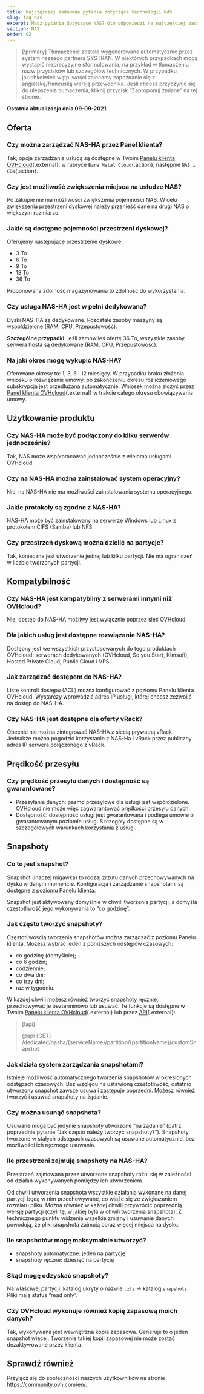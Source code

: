 ```yaml
---
title: Najczęściej zadawane pytania dotyczące technologii NAS
slug: faq-nas
excerpt: Masz pytania dotyczące NAS? Oto odpowiedzi na najczęściej zadawane pytania.
section: NAS
order: 02
---
```


> [!primary]
> Tłumaczenie zostało wygenerowane automatycznie przez system naszego partnera SYSTRAN. W niektórych przypadkach mogą wystąpić nieprecyzyjne sformułowania, na przykład w tłumaczeniu nazw przycisków lub szczegółów technicznych. W przypadku jakichkolwiek wątpliwości zalecamy zapoznanie się z angielską/francuską wersją przewodnika. Jeśli chcesz przyczynić się do ulepszenia tłumaczenia, kliknij przycisk “Zaproponuj zmianę” na tej stronie.
>

**Ostatnia aktualizacja dnia 09-09-2021**

## Oferta

### Czy można zarządzać NAS-HA przez Panel klienta?

Tak, opcje zarządzania usługą są dostępne w Twoim [Panelu klienta OVHcloud](https://www.ovh.com/auth/?action=gotomanager&from=https://www.ovh.pl/&ovhSubsidiary=pl){.external}, w rubryce `Bare Metal Cloud`{.action}, następnie `NAS i CDN`{.action}.

### Czy jest możliwość zwiększenia miejsca na usłudze NAS?

Po zakupie nie ma możliwości zwiększenia pojemności NAS. W celu zwiększenia przestrzeni dyskowej należy przenieść dane na drugi NAS o większym rozmiarze.

### Jakie są dostępne pojemności przestrzeni dyskowej?

Oferujemy następujące przestrzenie dyskowe:

- 3 To
- 6 To
- 9 To
- 18 To
- 36 To

Proponowana zdolność magazynowania to zdolność do wykorzystania.

### Czy usługa NAS-HA jest w pełni dedykowana?

Dyski NAS-HA są dedykowane. Pozostałe zasoby maszyny są współdzielone (RAM, CPU, Przepustowość).

**Szczególne przypadki:** jeśli zamówiłeś ofertę 36 To, wszystkie zasoby serwera hosta są dedykowane (RAM, CPU, Przepustowość).

### Na jaki okres mogę wykupić NAS-HA?

Oferowane okresy to: 1, 3, 6 i 12 miesięcy. W przypadku braku złożenia wniosku o rozwiązanie umowy, po zakończeniu okresu rozliczeniowego subskrypcja jest przedłużana automatycznie. Wniosek można złożyć przez [Panel klienta OVHcloud](https://www.ovh.com/auth/?action=gotomanager&from=https://www.ovh.pl/&ovhSubsidiary=pl){.external} w trakcie całego okresu obowiązywania umowy.

## Użytkowanie produktu

### Czy NAS-HA może być podłączony do kilku serwerów jednocześnie?

Tak, NAS może współpracować jednocześnie z wieloma usługami OVHcloud.

### Czy na NAS-HA można zainstalować system operacyjny?

Nie, na NAS-HA nie ma możliwości zainstalowania systemu operacyjnego.

### Jakie protokoły są zgodne z NAS-HA?

NAS-HA może być zainstalowany na serwerze Windows lub Linux z protokołem CIFS (Samba) lub NFS.

### Czy przestrzeń dyskową można dzielić na partycje?

Tak, konieczne jest utworzenie jednej lub kilku partycji. Nie ma ograniczeń w liczbie tworzonych partycji.

## Kompatybilność

### Czy NAS-HA jest kompatybilny z serwerami innymi niż OVHcloud?

Nie, dostęp do NAS-HA możliwy jest wyłącznie poprzez sieć OVHcloud.

### Dla jakich usług jest dostępne rozwiązanie NAS-HA?

Dostępny jest we wszystkich przystosowanych do tego produktach OVHcloud: serwerach dedykowanych (OVHcloud, So you Start, Kimsufi), Hosted Private Cloud, Public Cloud i VPS.

### Jak zarządzać dostępem do NAS-HA?

Listę kontroli dostępu (ACL) można konfigurować z poziomu Panelu klienta OVHcloud. Wystarczy wprowadzić adres IP usługi, której chcesz zezwolić na dostęp do NAS-HA.

### Czy NAS-HA jest dostępne dla oferty vRack?

Obecnie nie można zintegrować NAS-HA z siecią prywatną vRack. Jednakże można pogodzić korzystanie z NAS-Ha i vRack przez publiczny adres IP serwera połączonego z vRack.

## Prędkość przesyłu

### Czy prędkość przesyłu danych i dostępność są gwarantowane?

- Przesyłanie danych: pasmo przesyłowe dla usługi jest współdzielone. OVHcloud nie może więc zagwarantować prędkości przesyłu danych.
- Dostępność: dostępność usługi jest gwarantowana i podlega umowie o gwarantowanym poziomie usług. Szczegóły dostępne są w szczegółowych warunkach korzystania z usługi.

## Snapshoty

### Co to jest snapshot?

Snapshot (inaczej migawka) to rodzaj zrzutu danych przechowywanych na dysku w danym momencie. Konfiguracja i zarządzanie snapshotami są dostępne z poziomu Panelu klienta.

Snapshot jest aktywowany domyślnie w chwili tworzenia partycji, a domyśla częstotliwość jego wykonywania to “co godzinę”.

### Jak często tworzyć snapshoty?

Częstotliwością tworzenia snapshotów można zarządzać z poziomu Panelu klienta. Możesz wybrać jeden z poniższych odstępów czasowych:

- co godzinę (domyślnie);
- co 6 godzin;
- codziennie;
- co dwa dni;
- co trzy dni;
- raz w tygodniu.

W każdej chwili  możesz również tworzyć snapshoty ręcznie, przechowywać je bezterminowo lub usuwać. Te funkcje są dostępne w Twoim [Panelu klienta OVHcloud](https://www.ovh.com/auth/?action=gotomanager&from=https://www.ovh.pl/&ovhSubsidiary=pl){.external} lub przez [API](https://api.ovh.com/){.external}:

> [!api]
>
> @api {GET} /dedicated/nasha/{serviceName}/partition/{partitionName}/customSnapshot
>

### Jak działa system zarządzania snapshotami?

Istnieje możliwość automatycznego tworzenia snapshotów w określonych odstępach czasowych. Bez względu na ustawioną częstotliwość, ostatnio utworzony snapshot zawsze usuwa i zastępuje poprzedni. Możesz również tworzyć i usuwać snapshoty na żądanie.

### Czy można usunąć snapshota?

Usuwane mogą być jedynie snapshoty utworzone “na żądanie” (patrz poprzednie pytanie “Jak często należy tworzyć snapshoty?”). Snapshoty tworzone w stałych odstępach czasowych są usuwane automatycznie, bez możliwości ich ręcznego usuwania.

### Ile przestrzeni zajmują snapshoty na NAS-HA?

Przestrzeń zajmowana przez utworzone snapshoty różni się w zależności od działań wykonywanych pomiędzy ich utworzeniem.

Od chwili utworzenia snapshota wszystkie działania wykonane na danej partycji będą w nim przechowywane, co wiąże się ze zwiększaniem rozmiaru pliku. Można również w każdej chwili przywrócić poprzednią wersję partycji (czyli tę, w jakiej była w chwili tworzenia snapshota).  Z technicznego punktu widzenia wszelkie zmiany i usuwanie danych powodują, że pliki snapshota zajmują coraz więcej miejsca na dysku.

### Ile snapshotów mogę maksymalnie utworzyć?

- snapshoty automatyczne: jeden na partycję
- snapshoty ręczne: dziesięć na partycję

### Skąd mogę odzyskać snapshoty?

Na właściwej partycji: katalog ukryty o nazwie `.zfs` → katalog `snapshots`. Pliki mają status “read only”.

### Czy OVHcloud wykonuje również kopię zapasową moich danych?

Tak, wykonywana jest wewnętrzna kopia zapasowa. Generuje to o jeden snapshot więcej. Tworzenie takiej kopii zapasowej nie może zostać dezaktywowane przez klienta.

## Sprawdź również

Przyłącz się do społeczności naszych użytkowników na stronie <https://community.ovh.com/en/>.
